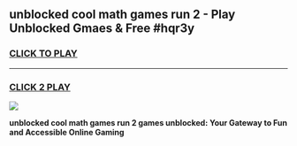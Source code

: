 
## unblocked cool math games run 2 - Play Unblocked Gmaes & Free #hqr3y
<h3>
<a href="https://news.freeplayer.one?title=unblocked_cool_math_games_run_2&ref=03M">CLICK TO PLAY</a></h3>
<hr>

<h3>
<a href="https://news.freeplayer.one?title=unblocked_cool_math_games_run_2&ref=03M">CLICK 2 PLAY</a>
  
</h3>

<a href="https://news.freeplayer.one?title=unblocked_cool_math_games_run_2&ref=03M"><img src="https://clearcache.store/games.png"></a>


**unblocked cool math games run 2 games unblocked: Your Gateway to Fun and Accessible Online Gaming**
